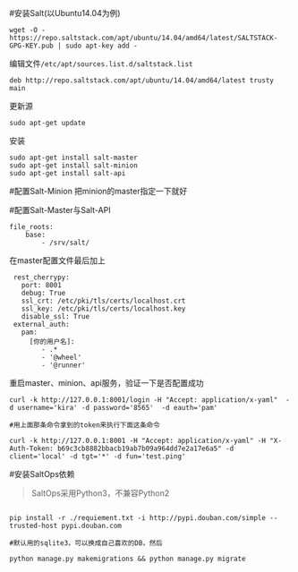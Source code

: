 
#安装Salt(以Ubuntu14.04为例)

```
wget -O - https://repo.saltstack.com/apt/ubuntu/14.04/amd64/latest/SALTSTACK-GPG-KEY.pub | sudo apt-key add -

```


编辑文件`/etc/apt/sources.list.d/saltstack.list`

```
deb http://repo.saltstack.com/apt/ubuntu/14.04/amd64/latest trusty main
```

更新源

```
sudo apt-get update
```

安装
```
sudo apt-get install salt-master
sudo apt-get install salt-minion
sudo apt-get install salt-api
```

#配置Salt-Minion
把minion的master指定一下就好

#配置Salt-Master与Salt-API

```
file_roots:
    base:
        - /srv/salt/
```
在master配置文件最后加上

```
 rest_cherrypy:
   port: 8001
   debug: True
   ssl_crt: /etc/pki/tls/certs/localhost.crt
   ssl_key: /etc/pki/tls/certs/localhost.key
   disable_ssl: True
 external_auth:
   pam:
     [你的用户名]:
        - .*
        - '@wheel'
        - '@runner'
```

重启master、minion、api服务，验证一下是否配置成功
```
curl -k http://127.0.0.1:8001/login -H "Accept: application/x-yaml"  -d username='kira' -d password='8565'  -d eauth='pam'

#用上面那条命令拿到的token来执行下面这条命令

curl -k http://127.0.0.1:8001 -H "Accept: application/x-yaml" -H "X-Auth-Token: b69c3cb8882bbacb19ab7b09a964dd7e2a17e6a5" -d client='local' -d tgt='*' -d fun='test.ping'

```

#安装SaltOps依赖

> SaltOps采用Python3，不兼容Python2

```

pip install -r ./requiement.txt -i http://pypi.douban.com/simple --trusted-host pypi.douban.com

#默认用的sqlite3，可以换成自己喜欢的DB，然后

python manage.py makemigrations && python manage.py migrate
```
